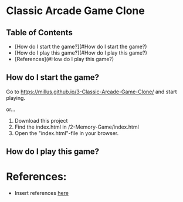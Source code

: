 # Classic Arcade Game Clone
## Table of Contents

- [How do I start the game?](#How do I start the game?)
- [How do I play this game?](#How do I play this game?)
- [References](#How do I play this game?)

## How do I start the game?

Go to https://millus.github.io/3-Classic-Arcade-Game-Clone/ and start playing.

or...

1. Download this project
2. Find the index.html in <your-path-to>/2-Memory-Game/index.html
3. Open the "index.html"-file in your browser.

## How do I play this game?

# References:
- Insert references [here](https://url.com)
